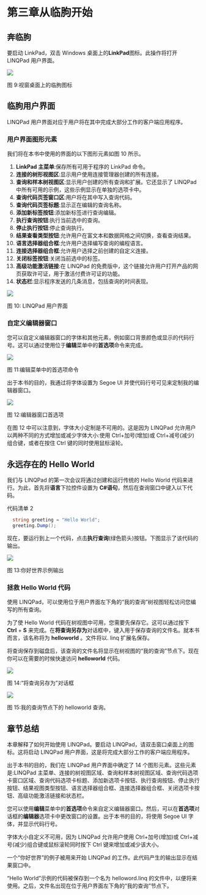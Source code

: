 # 第三章从临朐开始

## 奔临朐

要启动 LinkPad，双击 Windows 桌面上的**LinkPad**图标。此操作将打开 LINQPad 用户界面。

![](img/image011.png)

图 9:视窗桌面上的临朐图标

## 临朐用户界面

LINQPad 用户界面对应于用户将在其中完成大部分工作的客户端应用程序。

### 用户界面图形元素

我们将在本书中使用的界面的以下图形元素如图 10 所示。

1.  **LinkPad 主菜单**:保存所有可用于程序的 LinkPad 命令。
2.  **连接的树形视图区**:显示用户使用连接管理器创建的所有连接。
3.  **查询和样本树视图区**:显示用户创建的所有查询和扩展。它还显示了 LINQPad 中所有可用的示例，这些示例显示在单独的选项卡中。
4.  **查询代码页签窗口区**:用户将在其中写入查询代码。
5.  **查询代码页签标题**:显示正在编辑的查询名称。
6.  **添加新标签按钮**:添加新标签进行查询编辑。
7.  **执行查询按钮**:执行当前选中的查询。
8.  **停止执行按钮**:停止查询执行。
9.  **结果查看类型按钮**:允许用户在富文本和数据网格之间切换，查看查询结果。
10.  **语言选择器组合框**:允许用户选择编写查询的编程语言。
11.  **连接选择器组合框**:允许用户选择之前创建的自定义连接。
12.  **关闭标签按钮**:关闭当前选中的标签。
13.  **高级功能激活链接**:在 LINQPad 的免费版中，这个链接允许用户打开产品的网页获取许可证，用于激活付费许可证的功能。
14.  **状态栏**:显示程序发送的几条消息，包括查询的时间表现。

![](img/image012.png)

图 10: LINQPad 用户界面

### 自定义编辑器窗口

您可以自定义编辑器窗口的字体和其他元素，例如窗口背景颜色或显示的代码行号。这可以通过使用位于**编辑**菜单中的**首选项**命令来完成。

![](img/image013.png)

图 11:编辑菜单中的首选项命令

出于本书的目的，我通过将字体设置为 Segoe UI 并使代码行号可见来定制我的编辑器窗口。

![](img/image014.png)

图 12:编辑器窗口首选项

在图 12 中可以注意到，字体大小定制是不可用的。这是因为 LINQPad 允许用户以两种不同的方式增加或减少字体大小:使用 Ctrl+加号(增加)或 Ctrl+减号(减少)组合键，或者在按住 Ctrl 键的同时使用鼠标滚轮。

## 永远存在的 Hello World

我们与 LINQPad 的第一次会议将通过创建和运行传统的 Hello World 代码来进行。为此，首先将**语言**下拉控件设置为 **C#语句**，然后在查询窗口中键入以下代码。

代码清单 2

```cs
  string greeting = "Hello World";
  greeting.Dump();

```

现在，要运行到上一个代码，点击**执行查询**(绿色箭头)按钮。下图显示了该代码的输出。

![](img/image015.png)

图 13:你好世界示例输出

### 拯救 Hello World 代码

使用 LINQPad，可以使用位于用户界面左下角的“我的查询”树视图轻松访问您编写的所有查询。

为了使 Hello World 代码在树视图中可用，您需要先保存它。这可以通过按下 **Ctrl** + **S** 来完成。在**将查询另存为**对话框中，键入用于保存查询的文件名。就本书而言，该名称将为 **helloworld** 。文件将以. linq 扩展名保存。

将查询保存到磁盘后，该查询的文件名将显示在树视图的“我的查询”节点下。现在你可以在需要的时候快速访问 **helloworld** 代码。

![](img/image016.png)

图 14:“将查询另存为”对话框

![](img/image017.png)

图 15:我的查询节点下的 helloworld 查询。

## 章节总结

本章解释了如何开始使用 LINQPad。要启动 LINQPad，请双击窗口桌面上的图标。这将启动 LINQPad 用户界面，这是将完成大部分工作的客户端应用程序。

出于本书的目的，我们在 LINQPad 用户界面中确定了 14 个图形元素。这些元素是:LINQPad 主菜单、连接的树视图区域、查询和样本树视图区域、查询代码选项卡窗口区域、查询代码选项卡标题、添加新选项卡按钮、执行查询按钮、停止执行按钮、结果视图类型按钮、语言选择器组合框、连接选择器组合框、关闭选项卡按钮、高级功能激活链接和状态栏。

您可以使用**编辑**菜单中的**首选项**命令来自定义编辑器窗口。然后，可以在**首选项**对话框的**编辑器**选项卡中更改窗口的设置。出于本书的目的，将使用 Segoe UI 字体，并显示代码行号。

字体大小自定义不可用，因为 LINQPad 允许用户使用 Ctrl+加号(增加)或 Ctrl+减号(减少)组合键或鼠标滚轮同时按下 Ctrl 键来增加或减少该大小。

一个“你好世界”的例子被用来开始 LINQPad 的工作。此代码产生的输出显示在结果窗口中。

“Hello World”示例的代码被保存到一个名为 helloword.linq 的文件中，以便将来使用。之后，文件名出现在位于用户界面左下角的“我的查询”节点下。